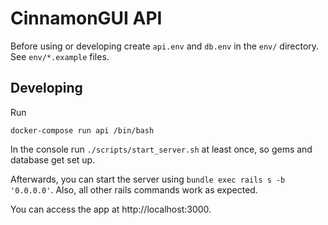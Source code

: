 # CinnamonGUI API

Before using or developing create `api.env` and `db.env` in the `env/` directory. See `env/*.example` files.

## Developing

Run

```
docker-compose run api /bin/bash
```

In the console run `./scripts/start_server.sh` at least once, so gems and database get set up.

Afterwards, you can start the server using `bundle exec rails s -b '0.0.0.0'`. Also, all other rails commands work as expected.

You can access the app at http://localhost:3000.
